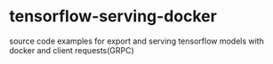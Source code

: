 # tensorflow-serving-docker
source code examples for export and serving tensorflow models with docker and client requests(GRPC)
